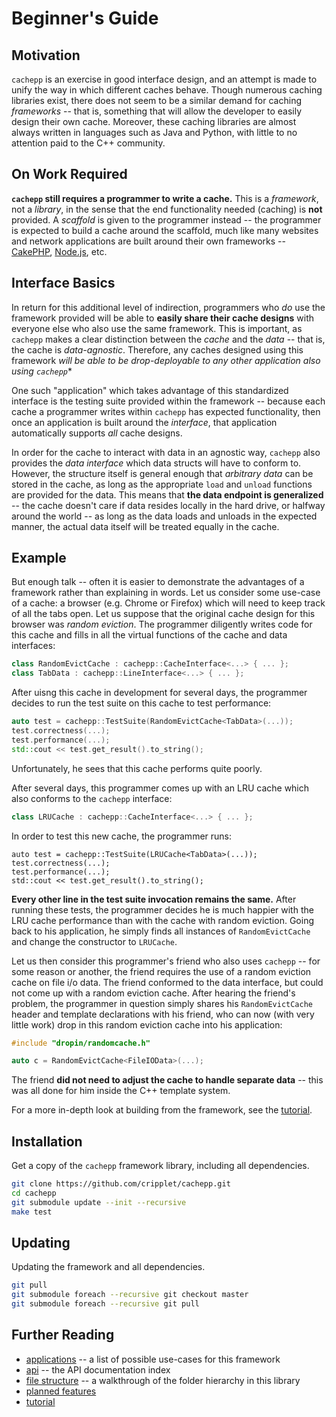 Beginner's Guide
====

Motivation
----

`cachepp` is an exercise in good interface design, and an attempt is made to unify the way in which different caches behave. Though numerous caching libraries exist, 
there does not seem to be a similar demand for caching *frameworks* -- that is, something that will allow the developer to easily design their own cache. Moreover, these 
caching libraries are almost always written in languages such as Java and Python, with little to no attention paid to the C++ community.

On Work Required
----

**`cachepp` still requires a programmer to write a cache.** This is a *framework*, not a *library*, in the sense that the end functionality needed (caching) is **not** 
provided. A *scaffold* is given to the programmer instead -- the programmer is expected to build a cache around the scaffold, much like many websites and network 
applications are built around their own frameworks -- [CakePHP](http://cakephp.org/), [Node.js](http://nodejs.org/), etc.

Interface Basics
----

In return for this additional level of indirection, programmers who *do* use the framework provided will be able to **easily share their cache designs** with 
everyone else who also use the same framework. This is important, as `cachepp` makes a clear distinction between the *cache* and the *data* -- that is, the cache is 
*data-agnostic*. Therefore, any caches designed using this framework **will be able to be drop-deployable* to any other application also using `cachepp`**

One such "application" which takes advantage of this standardized interface is the testing suite provided within the framework -- because each cache a programmer writes 
within `cachepp` has expected functionality, then once an application is built around the *interface*, that application automatically supports *all* cache designs.

In order for the cache to interact with data in an agnostic way, `cachepp` also provides the *data interface* which data structs will have to conform to. However, the 
structure itself is general enough that *arbitrary data* can be stored in the cache, as long as the appropriate `load` and `unload` functions are provided for the data. 
This means that **the data endpoint is generalized** -- the cache doesn't care if data resides locally in the hard drive, or halfway around the world -- as long as the 
data loads and unloads in the expected manner, the actual data itself will be treated equally in the cache.

Example
----

But enough talk -- often it is easier to demonstrate the advantages of a framework rather than explaining in words. Let us consider some use-case of a cache: a browser 
(e.g. Chrome or Firefox) which will need to keep track of all the tabs open. Let us suppose that the original cache design for this browser was *random eviction*. The 
programmer diligently writes code for this cache and fills in all the virtual functions of the cache and data interfaces:

```cpp
class RandomEvictCache : cachepp::CacheInterface<...> { ... };
class TabData : cachepp::LineInterface<...> { ... };
```

After uisng this cache in development for several days, the programmer decides to run the test suite on this cache to test performance:

```cpp
auto test = cachepp::TestSuite(RandomEvictCache<TabData>(...));
test.correctness(...);
test.performance(...);
std::cout << test.get_result().to_string();
```

Unfortunately, he sees that this cache performs quite poorly.

After several days, this programmer comes up with an LRU cache which also conforms to the `cachepp` interface:

```cpp
class LRUCache : cachepp::CacheInterface<...> { ... };
```

In order to test this new cache, the programmer runs:

```
auto test = cachepp::TestSuite(LRUCache<TabData>(...));
test.correctness(...);
test.performance(...);
std::cout << test.get_result().to_string();
```

**Every other line in the test suite invocation remains the same.** After running these tests, the programmer decides he is much happier with the LRU cache performance 
than with the cache with random eviction. Going back to his application, he simply finds all instances of `RandomEvictCache` and change the constructor to `LRUCache`.

Let us then consider this programmer's friend who also uses `cachepp` -- for some reason or another, the friend requires the use of a random eviction cache on file i/o 
data. The friend conformed to the data interface, but could not come up with a random eviction cache. After hearing the friend's problem, the programmer in question 
simply shares his `RandomEvictCache` header and template declarations with his friend, who can now (with very little work) drop in this random eviction cache into his 
application:

```cpp
#include "dropin/randomcache.h"

auto c = RandomEvictCache<FileIOData>(...);
```

The friend **did not need to adjust the cache to handle separate data** -- this was all done for him inside the C++ template system.

For a more in-depth look at building from the framework, see the [tutorial](docs/tutorial/index.md).

Installation
----

Get a copy of the `cachepp` framework library, including all dependencies.

```bash
git clone https://github.com/cripplet/cachepp.git
cd cachepp
git submodule update --init --recursive
make test
```

Updating
----

Updating the framework and all dependencies.

```bash
git pull
git submodule foreach --recursive git checkout master
git submodule foreach --recursive git pull
```

Further Reading
----

* [applications](applications.md) -- a list of possible use-cases for this framework
* [api](api/index.md) -- the API documentation index
* [file structure](structure.md) -- a walkthrough of the folder hierarchy in this library
* [planned features](future.md)
* [tutorial](tutorial/index.md)
